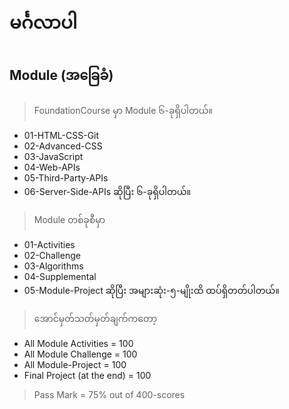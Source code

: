 # မင်္ဂလာပါ

## Module (အခြေခံ)
>FoundationCourse မှာ Module ၆-ခုရှိပါတယ်။
- 01-HTML-CSS-Git
- 02-Advanced-CSS
- 03-JavaScript
- 04-Web-APIs
- 05-Third-Party-APIs
- 06-Server-Side-APIs ဆိုပြီး ၆-ခုရှိပါတယ်။

>Module တစ်ခုစီမှာ
- 01-Activities
- 02-Challenge
- 03-Algorithms
- 04-Supplemental
- 05-Module-Project ဆိုပြီး အများဆုံး-၅-မျိုးထိ ထပ်ရှိတတ်ပါတယ်။

>အောင်မှတ်သတ်မှတ်ချက်ကတော့
- All Module Activities = 100
- All Module Challenge = 100
- All Module-Project = 100
- Final Project (at the end) = 100
>Pass Mark = 75% out of 400-scores
